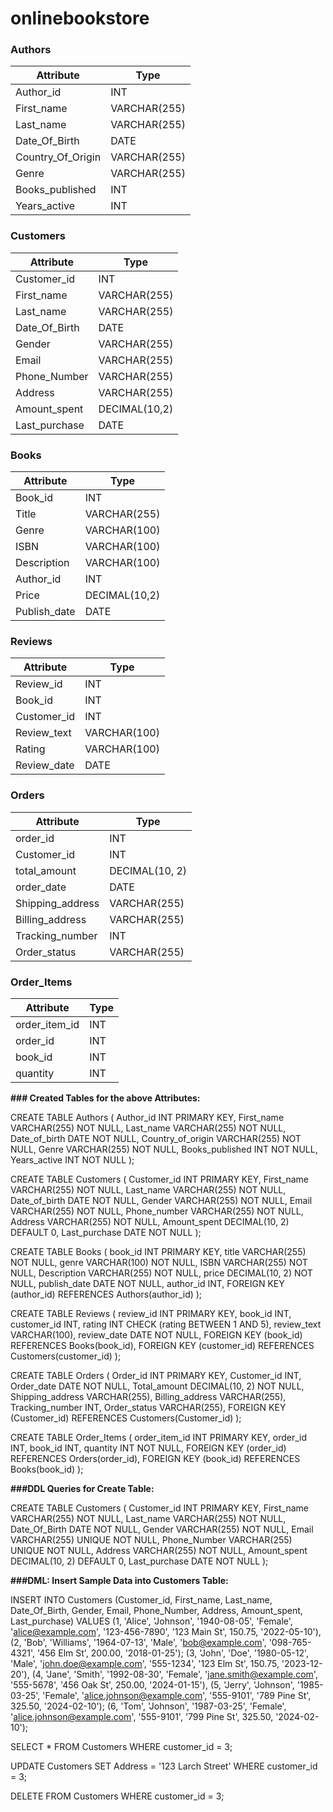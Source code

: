 # onlinebookstore
### Authors
| Attribute        | Type        |
|------------------|-------------|
| Author_id        | INT         |
| First_name       | VARCHAR(255)|
| Last_name        | VARCHAR(255)|
| Date_Of_Birth    | DATE		 |
| Country_Of_Origin| VARCHAR(255)|
| Genre            | VARCHAR(255)|
| Books_published  | INT         |
| Years_active     | INT         |

### Customers
| Attribute       | Type        |
|-----------------|-------------|
| Customer_id     | INT         |
| First_name      | VARCHAR(255)|
| Last_name       | VARCHAR(255)|
| Date_Of_Birth   | DATE        |
| Gender          | VARCHAR(255)|
| Email           | VARCHAR(255)|
| Phone_Number    | VARCHAR(255)|
| Address         | VARCHAR(255)|
| Amount_spent    | DECIMAL(10,2)|
| Last_purchase   | DATE        |


### Books
| Attribute        | Type        |
|------------------|-------------|
| Book_id          | INT         |
| Title            | VARCHAR(255)|
| Genre            | VARCHAR(100)|
| ISBN             | VARCHAR(100)|
| Description      | VARCHAR(100)|
| Author_id        | INT         |
| Price            | DECIMAL(10,2)|
| Publish_date     | DATE        |


### Reviews
| Attribute        | Type        |
|------------------|-------------|
| Review_id        | INT         |
| Book_id          | INT         |
| Customer_id      | INT         |
| Review_text      | VARCHAR(100)|
| Rating      	   | VARCHAR(100)|
| Review_date      | DATE        |


### Orders
| Attribute        | Type        |
|------------------|-------------|
| order_id         | INT         |
| Customer_id      | INT         |
| total_amount     | DECIMAL(10, 2)|
| order_date       | DATE        |
| Shipping_address  | VARCHAR(255)|
| Billing_address   | VARCHAR(255)|
| Tracking_number   | INT         |
| Order_status      | VARCHAR(255)|


### Order_Items
| Attribute        | Type        |
|------------------|-------------|
| order_item_id    | INT         |
| order_id         | INT         |
| book_id          | INT         |
| quantity         | INT         |

**### Created Tables for the above Attributes:** 

CREATE TABLE Authors (
    Author_id INT PRIMARY KEY,
    First_name VARCHAR(255) NOT NULL,
	Last_name VARCHAR(255) NOT NULL,
	Date_of_birth DATE NOT NULL,
	Country_of_origin VARCHAR(255) NOT NULL,
	Genre VARCHAR(255) NOT NULL,
	Books_published INT NOT NULL,
    Years_active INT NOT NULL
);


CREATE TABLE Customers (
    Customer_id INT PRIMARY KEY,
    First_name VARCHAR(255) NOT NULL,
    Last_name VARCHAR(255) NOT NULL,
	Date_of_birth DATE NOT NULL,
	Gender VARCHAR(255) NOT NULL,
    Email VARCHAR(255) NOT NULL,
	Phone_number VARCHAR(255) NOT NULL,
	Address VARCHAR(255) NOT NULL,
    Amount_spent DECIMAL(10, 2) DEFAULT 0,
    Last_purchase DATE NOT NULL
);


CREATE TABLE Books (
    book_id INT PRIMARY KEY,
    title VARCHAR(255) NOT NULL,
	genre VARCHAR(100) NOT NULL,
	ISBN VARCHAR(255) NOT NULL,
	Description VARCHAR(255) NOT NULL,
    price DECIMAL(10, 2) NOT NULL,
    publish_date DATE NOT NULL,
    author_id INT,
    FOREIGN KEY (author_id) REFERENCES Authors(author_id)
);


CREATE TABLE Reviews (
    review_id INT PRIMARY KEY,
    book_id INT,
    customer_id INT,
    rating INT CHECK (rating BETWEEN 1 AND 5),
    review_text VARCHAR(100),
    review_date DATE NOT NULL,
    FOREIGN KEY (book_id) REFERENCES Books(book_id),
    FOREIGN KEY (customer_id) REFERENCES Customers(customer_id)
);


CREATE TABLE Orders (
    Order_id INT PRIMARY KEY,
    Customer_id INT,
    Order_date DATE NOT NULL,
    Total_amount DECIMAL(10, 2) NOT NULL,
	Shipping_address VARCHAR(255),
	Billing_address  VARCHAR(255),
	Tracking_number INT,
	Order_status VARCHAR(255),
    FOREIGN KEY (Customer_id) REFERENCES Customers(Customer_id)
);


CREATE TABLE Order_Items (
    order_item_id INT PRIMARY KEY,
    order_id INT,
    book_id INT,
    quantity INT NOT NULL,
    FOREIGN KEY (order_id) REFERENCES Orders(order_id),
    FOREIGN KEY (book_id) REFERENCES Books(book_id)
);

**###DDL Queries for Create Table:**

CREATE TABLE Customers (
    Customer_id INT PRIMARY KEY,
    First_name VARCHAR(255) NOT NULL,
    Last_name VARCHAR(255) NOT NULL,
	Date_Of_Birth DATE NOT NULL,
	Gender VARCHAR(255) NOT NULL,
    Email VARCHAR(255) UNIQUE NOT NULL,
	Phone_Number VARCHAR(255) UNIQUE NOT NULL,
	Address VARCHAR(255) NOT NULL,
    Amount_spent DECIMAL(10, 2) DEFAULT 0,
    Last_purchase DATE NOT NULL
);


**###DML: Insert Sample Data into Customers Table:**

INSERT INTO Customers (Customer_id, First_name, Last_name, Date_Of_Birth, Gender, Email, Phone_Number, Address, Amount_spent, Last_purchase) VALUES
(1, 'Alice', 'Johnson', '1940-08-05', 'Female', 'alice@example.com', '123-456-7890', '123 Main St', 150.75, '2022-05-10'),
(2, 'Bob', 'Williams', '1964-07-13', 'Male', 'bob@example.com', '098-765-4321', '456 Elm St', 200.00, '2018-01-25');
(3, 'John', 'Doe', '1980-05-12', 'Male', 'john.doe@example.com', '555-1234', '123 Elm St', 150.75, '2023-12-20'),
(4, 'Jane', 'Smith', '1992-08-30', 'Female', 'jane.smith@example.com', '555-5678', '456 Oak St', 250.00, '2024-01-15'),
(5, 'Jerry', 'Johnson', '1985-03-25', 'Female', 'alice.johnson@example.com', '555-9101', '789 Pine St', 325.50, '2024-02-10');
(6, 'Tom', 'Johnson', '1987-03-25', 'Female', 'alice.johnson@example.com', '555-9101', '799 Pine St', 325.50, '2024-02-10');


SELECT * FROM Customers WHERE customer_id = 3;


UPDATE Customers 
SET Address = '123 Larch Street' 
WHERE customer_id = 3;

DELETE FROM Customers WHERE customer_id = 3;

